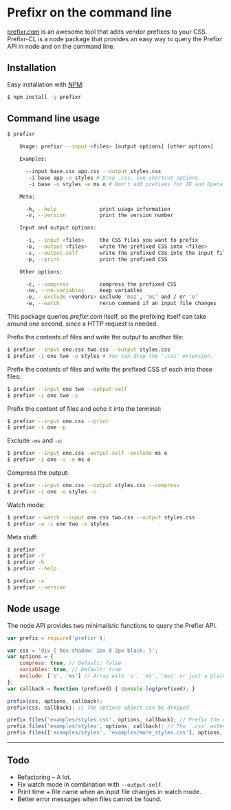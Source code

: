 # Prefixr on the command line

[prefixr.com](http://prefixr.com) is an awesome tool that adds vendor prefixes to your CSS.
Prefixr-CL is a node package that provides an easy way to query the Prefixr API in node and on the command line.

## Installation

Easy installation with [NPM](https://npmjs.org):

```sh
$ npm install -g prefixr
```

## Command line usage

```sh
$ prefixr

    Usage: prefixr --input <files> [output options] [other options]

    Examples:

      --input base.css app.css --output styles.css
       -i base app -o styles # Drop .css, use shortcut options.
       -i base -o styles -e ms o # Don't add prefixes for IE and Opera

    Meta:

      -h, --help              print usage information
      -v, --version           print the version number

    Input and output options:

      -i, --input <files>     the CSS files you want to prefix
      -o, --output <files>    write the prefixed CSS into <files>
      -s, --output-self       write the prefixed CSS into the input files
      -p, --print             print the prefixed CSS

    Other options:

      -c, --compress          compress the prefixed CSS
      -nv, --no-variables     keep variables
      -e, --exclude <vendors> exclude 'moz', 'ms' and / or 'o'
      -w, --watch             rerun command if an input file changes

```

This package queries *prefixr.com* itself, so the prefixing itself can take around one second, since a HTTP request is needed.

Prefix the contents of files and write the output to another file:
```sh
$ prefixr --input one.css two.css --output styles.css
$ prefixr -i one two -o styles # You can drop the '.css' extension.
```

Prefix the contents of files and write the prefixed CSS of each into those files:
```sh
$ prefixr --input one two --output-self
$ prefixr -i one two -s
```

Prefix the content of files and echo it into the terminal:
```sh
$ prefixr --input one.css --print
$ prefixr -i one -p
```

Exclude `-ms` and `-o`:
```sh
$ prefixr --input one.css -output-self -exclude ms o
$ prefixr -i one -s -e ms o
```

Compress the output:
```sh
$ prefixr --input one.css --output styles.css --compress
$ prefixr -i one -o styles -c
```

Watch mode:
```sh
$ prefixr --watch --input one.css two.css --output styles.css
$ prefixr -w -i one two -o styles
```

Meta stuff:
```sh
$ prefixr
$ prefixr -?
$ prefixr -h
$ prefixr --help

$ prefixr -v
$ prefixr --version
```

## Node usage

The node API provides two minimalistic functions to query the Prefixr API.

```javascript
var prefix = require('prefixr');

var css = 'div { box-shadow: 1px 0 2px black; }';
var options = {
	compress: true, // Default: false
	variables: true, // Default: true
	exclude: ['o', 'ms'] // Array with 'o', 'ms', 'moz' or just a plain string or 'all' to exclude all three options. Default: [].
};
var callback = function (prefixed) { console.log(prefixed); }

prefix(css, options, callback);
prefix(css, callback); // The options object can be dropped.

prefix.files('examples/styles.css', options, callback); // Prefix the contents of a file.
prefix.files('examples/styles', options, callback); // The '.css' extension can be dropped.
prefix.files(['examples/styles', 'examples/more_styles.css'], options, callback); // Prefix the contents of several files.
```

- - -

## Todo

- Refactoring – A lot.
- Fix watch mode in combination with `--output-self`.
- Print time + file name when an input file changes in watch mode.
- Better error messages when files cannot be found.
